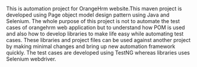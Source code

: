 This is automation project for OrangeHrm website.This maven project is developed using Page object model design pattern using Java and Selenium. The whole purpose of this project is not to automate the test cases of orangehrm web application but to understand how POM is used and also how to develop libraries to make life easy while automating test cases. These libraries and project files can be used against another project by making minimal changes and bring up new automation framework quickly.
The test cases are developed using TestNG whereas libraries uses Selenium webdriver. 
